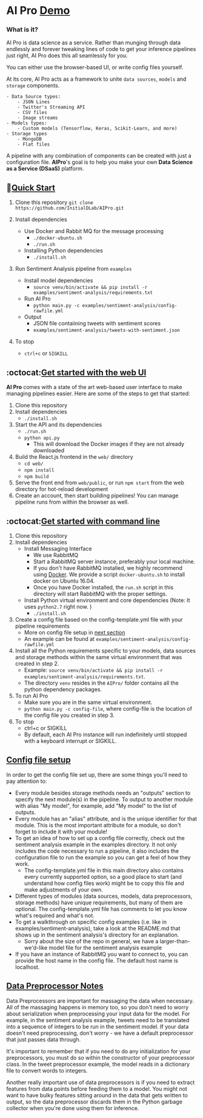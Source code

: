 # AI Pro [Demo](https://www.youtube.com/watch?v=e6imr87kdB4)
### What is it?
AI Pro is data science as a service. Rather than munging through data endlessly and forever tweaking lines of code to get your inference pipelines just right, AI Pro does this all seamlessly for you.

You can either use the browser-based UI, or write config files yourself.

At its core, AI Pro acts as a framework to unite `data sources`, `models` and `storage` components. 

	- Data Source types: 
		- JSON Lines
		- Twitter's Streaming API
		- CSV files
		- Image streams 
	- Models types:
		- Custom models (Tensorflow, Keras, Scikit-Learn, and more)
	- Storage types
		- MongoDB
		- Flat files

A pipeline with any combination of components can be created with just a configuration file. 
**AIPro**'s goal is to help you make your own **Data Science as a Service (DSaaS)** platform.

## :rocket:[Quick Start](#quickstart)
1. Clone this repository
``
git clone https://github.com/InitialDLab/AIPro.git
``

2. Install dependencies
	- Use Docker and Rabbit MQ for the message processing
		- `./docker-ubuntu.sh`
		- `./run.sh`	
	- Installing Python dependencies
		- `./install.sh`
3. Run Sentiment Analysis pipeline from `examples`
	- Install model dependencies
		- `source venv/bin/activate && pip install -r examples/sentiment-analysis/requirements.txt`
	- Run AI Pro
		- `python main.py -c examples/sentiment-analysis/config-rawfile.yml`
	- Output
		- JSON file contaiining tweets with sentiment scores 
		- `examples/sentiment-analysis/tweets-with-sentiment.json`
4. To stop
	- `ctrl+c` or `SIGKILL`

## :octocat:[Get started with the web UI](#octocatget-started-webui)
**AI Pro** comes with a state of the art web-based user interface to make managing pipelines easier. Here are some of the steps to get that started:
1. Clone this repository
2. Install dependencies
	- `./install.sh`
3. Start the API and its dependencies
	- `./run.sh`
	- `python api.py`
		- This will download the Docker images if they are not already downloaded
4. Build the React.js frontend in the `web/` directory
	- `cd web/`
	- `npm install`
	- `npm build`
5. Serve the front end from `web/public`, or run `npm start` from the web directory for hot-reload development
6. Create an account, then start building pipelines! You can manage pipeline runs from within the browser as well.

## :octocat:[Get started with command line](#octocatget-started-command-line)
1. Clone this repository
2. Install dependencies
    - Install Messaging Interface 
        - We use RabbitMQ
        - Start a RabbitMQ server instance, preferably your local machine.
	    - If you don't have RabbitMQ installed, we highly recommend using [Docker](https://hub.docker.com/_/rabbitmq/). We provide a script `docker-ubuntu.sh` to install docker on Ubuntu 16.04.  
        - Once you have Docker installed, the `run.sh` script in this directory will start RabbitMQ with the proper settings.
    - Install Python virtual environment and core dependencies (Note: It uses `python2.7` right now. )
        - `./install.sh` 
3. Create a config file based on the config-template.yml file with your pipeline requirements
	- More on config file setup in [next section](#config-file-setup)
    - An example can be found at `examples/sentiment-analysis/config-rawfile.yml`
4. Install all the Python requirements specific to your models, data sources and storage methods within the same virtual environment that was created in step 2.
	- Example: `source venv/bin/activate && pip install -r examples/sentiment-analysis/requirements.txt`.
	- The directory `venv` resides in the `AIPro/` folder contains all the python dependency packages.
5. To run AI Pro 
    - Make sure you are in the same virtual environment.
    - `python main.py -c config-file`, where config-file is the location of the config file you created in step 3.
6. To stop
    - ctrl+c or SIGKILL
	- By default, each AI Pro instance will run indefinitely until stopped with a keyboard interrupt or SIGKILL.


## [Config file setup](#config-file-setup)
In order to get the config file set up, there are some things you'll need to pay attention to:
- Every module besides storage methods needs an "outputs" section to specify the next module(s) in the pipeline. To output to another module with alias "My model", for example, add "My model" to the list of outputs.
- Every module has an "alias" attribute, and is the unique identifier for that module.  This is the most important attribute for a module, so don't forget to include it with your module!
- To get an idea of how to set up a config file correctly, check out the sentiment analysis example in the examples directory.  It not only includes the code necessary to run a pipeline, it also includes the configuration file to run the example so you can get a feel of how they work.
	- The config-template.yml file in this main directory also contains every currently supported option, so a good place to start (and understand how config files work) might be to copy this file and make adjustments of your own.
- Different types of modules (data sources, models, data preprocessors, storage methods) have unique requirements, but many of them are optional.  The config-template.yml file has comments to let you know what's required and what's not.
- To get a walkthrough on specific config examples (i.e. like in examples/sentiment-analysis), take a look at the README.md that shows up in the sentiment analysis's directory for an explanation.
	- Sorry about the size of the repo in general, we have a larger-than-we'd-like model file for the sentiment analysis example
- If you have an instance of RabbitMQ you want to connect to, you can provide the host name in the config file. The default host name is localhost.


## [Data Preprocessor Notes](#data-preprocessor-notes)
Data Preprocessors are important for massaging the data when necessary. All of the massaging happens in memory too, so you don't need to worry about serialization when preprocessing your input data for the model.  For example, in the sentiment analysis example, tweets need to be translated into a sequence of integers to be run in the sentiment model.  If your data doesn't need preprocessing, don't worry - we have a default preprocessor that just passes data through.

It's important to remember that if you need to do any initialization for your preprocessors, you must do so within the constructor of your preprocessor class. In the tweet preprocessor example, the model reads in a dictionary file to convert words to integers.

Another really important use of data preprocessors is if you need to extract features from data points before feeding them to a model. You might not want to have bulky features sitting around in the data that gets written to output, so the data preprocessor discards them in the Python garbage collector when you're done using them for inference.
